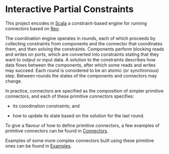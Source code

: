 Interactive Partial Constraints
===============================

This project encodes in [Scala](http://www.scala-lang.org) a constraint-based engine for running connectors based on [Reo](http://reo.project.cwi.nl).

The coordination engine operates in rounds, each of which proceeds by collecting constraints from components and the connector that coordinates them, and then solving the constraints. Components perform blocking reads and writes on ports, which are converted into constraints stating that they want to output or input data. A solution to the constraints describes how data flows between the components, after which some reads and writes may succeed. Each round is considered to be an atomic (or synchronous) step. Between rounds the states of the components and connectors may change.

In practice, connectors are specified as the composition of simpler primitive connectors, and each of these primitive connectors specifies:

  * its coordination constraints; and
  
  * how to update its state based on the solution for the last round.

To give a flavour of how to define primitive connectors, a few examples of primitive connectors can be found in [Connectors](code/src/reopp/common/guardedcommands/dataconnectors).

Examples of some more complex connectors built using these primitive ones can be found in [Examples](code/src/reopp/common/examples).


<!-- 
Examples
--------
Examples of success and failure of trying to type families of connectors can be found below.

```scala
if (a) {b}
```
 -->